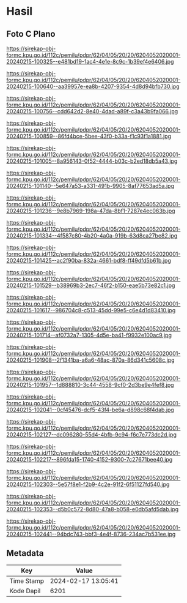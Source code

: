 # Hasil

## Foto C Plano

https://sirekap-obj-formc.kpu.go.id/112c/pemilu/pdpr/62/04/05/20/20/6204052020001-20240215-100325--e481bd19-1ac4-4e1e-8c9c-1b39ef4e6406.jpg

https://sirekap-obj-formc.kpu.go.id/112c/pemilu/pdpr/62/04/05/20/20/6204052020001-20240215-100640--aa39957e-ea8b-4207-9354-4d8d94bfb730.jpg

https://sirekap-obj-formc.kpu.go.id/112c/pemilu/pdpr/62/04/05/20/20/6204052020001-20240215-100756--cdd642d2-8e40-4dad-a89f-c3a43b9fa066.jpg

https://sirekap-obj-formc.kpu.go.id/112c/pemilu/pdpr/62/04/05/20/20/6204052020001-20240215-100859--86fd4bce-5bee-43f0-b33a-f1c93f1a1881.jpg

https://sirekap-obj-formc.kpu.go.id/112c/pemilu/pdpr/62/04/05/20/20/6204052020001-20240215-101005--8a956143-0f52-4444-b03c-b2ed18db5a43.jpg

https://sirekap-obj-formc.kpu.go.id/112c/pemilu/pdpr/62/04/05/20/20/6204052020001-20240215-101140--5e647a53-a331-491b-9905-8af77653ad5a.jpg

https://sirekap-obj-formc.kpu.go.id/112c/pemilu/pdpr/62/04/05/20/20/6204052020001-20240215-101236--9e8b7969-198a-47da-8bf1-7287e4ec063b.jpg

https://sirekap-obj-formc.kpu.go.id/112c/pemilu/pdpr/62/04/05/20/20/6204052020001-20240215-101334--4f587c80-4b20-4a0a-919b-63d8ca27be82.jpg

https://sirekap-obj-formc.kpu.go.id/112c/pemilu/pdpr/62/04/05/20/20/6204052020001-20240215-101425--ac2f90ba-832a-4661-bdf8-ff49dfd5b61b.jpg

https://sirekap-obj-formc.kpu.go.id/112c/pemilu/pdpr/62/04/05/20/20/6204052020001-20240215-101529--b38969b3-2ec7-46f2-b150-eae5b73e82c1.jpg

https://sirekap-obj-formc.kpu.go.id/112c/pemilu/pdpr/62/04/05/20/20/6204052020001-20240215-101617--986704c8-c513-45dd-99e5-c6e4d1d83410.jpg

https://sirekap-obj-formc.kpu.go.id/112c/pemilu/pdpr/62/04/05/20/20/6204052020001-20240215-101714--af0732a7-1305-4d5e-ba41-f9932e100ac9.jpg

https://sirekap-obj-formc.kpu.go.id/112c/pemilu/pdpr/62/04/05/20/20/6204052020001-20240215-101908--2f1341ba-a6a6-48ac-870a-86d341c5608c.jpg

https://sirekap-obj-formc.kpu.go.id/112c/pemilu/pdpr/62/04/05/20/20/6204052020001-20240215-101957--1d888810-3c44-4558-9cf0-2d3be9e4fef8.jpg

https://sirekap-obj-formc.kpu.go.id/112c/pemilu/pdpr/62/04/05/20/20/6204052020001-20240215-102041--0cf45476-dcf5-43f4-be6a-d898c68f4dab.jpg

https://sirekap-obj-formc.kpu.go.id/112c/pemilu/pdpr/62/04/05/20/20/6204052020001-20240215-102127--dc096280-55d4-4bfb-9c94-f6c7e773dc2d.jpg

https://sirekap-obj-formc.kpu.go.id/112c/pemilu/pdpr/62/04/05/20/20/6204052020001-20240215-102217--896fda15-1740-4152-9300-7c27671bee40.jpg

https://sirekap-obj-formc.kpu.go.id/112c/pemilu/pdpr/62/04/05/20/20/6204052020001-20240215-102303--5e57f8e1-f2b9-4c2e-91f2-6f51127fd540.jpg

https://sirekap-obj-formc.kpu.go.id/112c/pemilu/pdpr/62/04/05/20/20/6204052020001-20240215-102353--d5b0c572-8d80-47a8-b058-e0db5afd5dab.jpg

https://sirekap-obj-formc.kpu.go.id/112c/pemilu/pdpr/62/04/05/20/20/6204052020001-20240215-102441--94bdc743-bbf3-4e4f-8736-234ac7b531ee.jpg


## Metadata

| Key        | Value               |
| ---------- | ------------------- |
| Time Stamp | 2024-02-17 13:05:41 |
| Kode Dapil | 6201                |



